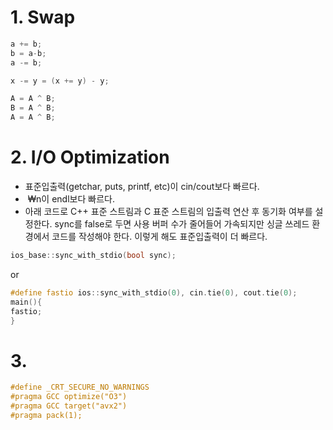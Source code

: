 # 1. Swap
```cpp
a += b;
b = a-b;
a -= b;
```

```cpp
x -= y = (x += y) - y;
```

```cpp
A = A ^ B;
B = A ^ B;
A = A ^ B;
```

# 2. I/O Optimization
- 표준입출력(getchar, puts, printf, etc)이 cin/cout보다 빠르다.
-  ₩n이 endl보다 빠르다.
- 아래 코드로 C++ 표준 스트림과 C 표준 스트림의 입출력 연산 후 동기화 여부를 설정한다. 
  sync를 false로 두면 사용 버퍼 수가 줄어들어 가속되지만 싱글 쓰레드 환경에서 코드를 작성해야 한다. 이렇게 해도 표준입출력이 더 빠르다.
```cpp
ios_base::sync_with_stdio(bool sync);
```
or
```cpp
#define fastio ios::sync_with_stdio(0), cin.tie(0), cout.tie(0);
main(){
fastio;
}
```
# 3. 

```cpp
#define _CRT_SECURE_NO_WARNINGS
#pragma GCC optimize("O3")
#pragma GCC target("avx2")
#pragma pack(1);
```
